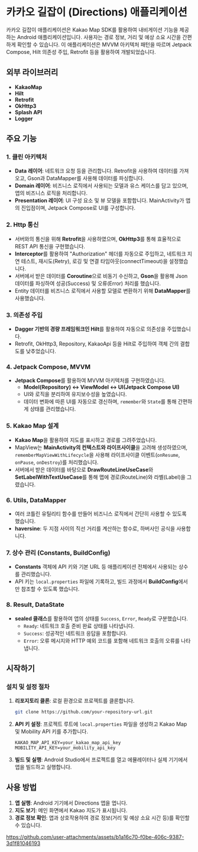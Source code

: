 # 카카오 길잡이 (Directions) 애플리케이션

카카오 길잡이 애플리케이션은 Kakao Map SDK를 활용하여 내비게이션 기능을 제공하는 Android 애플리케이션입니다. 사용자는 경로 정보, 거리 및 예상 소요 시간을 간편하게 확인할 수 있습니다. 이 애플리케이션은 MVVM 아키텍처 패턴을 따르며 Jetpack Compose, Hilt 의존성 주입, Retrofit 등을 활용하여 개발되었습니다.

## 외부 라이브러리

- **KakaoMap**
- **Hilt**
- **Retrofit**
- **OkHttp3**
- **Splash API**
- **Logger**

## 주요 기능

### 1. 클린 아키텍처

- **Data 레이어**: 네트워크 요청 등을 관리합니다. Retrofit을 사용하여 데이터를 가져오고, Gson과 DataMapper를 사용해 데이터를 파싱합니다.
- **Domain 레이어**: 비즈니스 로직에서 사용되는 모델과 유스 케이스를 담고 있으며, 앱의 비즈니스 로직을 처리합니다.
- **Presentation 레이어**: UI 구성 요소 및 뷰 모델을 포함합니다. MainActivity가 앱의 진입점이며, Jetpack Compose로 UI를 구성합니다.

### 2. Http 통신

- 서버와의 통신을 위해 **Retrofit**을 사용하였으며, **OkHttp3**를 통해 효율적으로 REST API 통신을 구현했습니다.
- **Interceptor**를 활용하여 "Authorization" 헤더를 자동으로 주입하고, 네트워크 지연 테스트, 재시도(Retry), 로깅 및 연결 타임아웃(connectTimeout)을 설정했습니다.
- 서버에서 받은 데이터를 **Coroutine**으로 비동기 수신하고, **Gson**을 활용해 Json 데이터를 파싱하여 성공(Success) 및 오류(Error) 처리를 했습니다.
- Entity 데이터를 비즈니스 로직에서 사용할 모델로 변환하기 위해 **DataMapper**를 사용했습니다.

### 3. 의존성 주입

- **Dagger 기반의 경량 프레임워크인 Hilt**를 활용하여 자동으로 의존성을 주입했습니다.
- Retrofit, OkHttp3, Repository, KakaoApi 등을 Hilt로 주입하여 객체 간의 결합도를 낮추었습니다.

### 4. Jetpack Compose, MVVM

- **Jetpack Compose**를 활용하여 MVVM 아키텍처를 구현하였습니다.
  - **Model(Repository) <-> ViewModel <-> UI(Jetpack Compose UI)**
  - UI와 로직을 분리하여 유지보수성을 높였습니다.
  - 데이터 변화에 따른 UI를 자동으로 갱신하며, `remember`와 `State`를 통해 간편하게 상태를 관리했습니다.

### 5. Kakao Map 설계

- **Kakao Map**을 활용하여 지도를 표시하고 경로를 그려주었습니다.
- MapView는 **MainActivity의 컨텍스트와 라이프사이클**을 고려해 생성하였으며, `rememberMapViewWithLifecycle`을 사용해 라이프사이클 이벤트(`onResume`, `onPause`, `onDestroy`)를 처리했습니다.
- 서버에서 받은 데이터를 바탕으로 **DrawRouteLineUseCase**와 **SetLabelWithTextUseCase**를 통해 맵에 경로(RouteLine)와 라벨(Label)을 그렸습니다.

### 6. Utils, DataMapper

- 여러 코틀린 유틸리티 함수를 만들어 비즈니스 로직에서 간단히 사용할 수 있도록 했습니다.
- **haversine**: 두 지점 사이의 직선 거리를 계산하는 함수로, 하버사인 공식을 사용합니다.

### 7. 상수 관리 (Constants, BuildConfig)

- **Constants** 객체에 API 키와 기본 URL 등 애플리케이션 전체에서 사용되는 상수를 관리했습니다.
- API 키는 `local.properties` 파일에 기록하고, 빌드 과정에서 **BuildConfig**에서만 참조할 수 있도록 했습니다.

### 8. Result, DataState

- **sealed 클래스**를 활용하여 앱의 상태를 `Success`, `Error`, `Ready`로 구분했습니다.
  - `Ready`: 네트워크 호출 준비 완료 상태를 나타냅니다.
  - `Success`: 성공적인 네트워크 응답을 포함합니다.
  - `Error`: 오류 메시지와 HTTP 예외 코드를 포함해 네트워크 호출의 오류를 나타냅니다.

## 시작하기

### 설치 및 설정 절차

1. **리포지토리 클론**: 로컬 환경으로 프로젝트를 클론합니다.
   ```sh
   git clone https://github.com/your-repository-url.git
   ```
2. **API 키 설정**: 프로젝트 루트에 `local.properties` 파일을 생성하고 Kakao Map 및 Mobility API 키를 추가합니다.
   ```properties
   KAKAO_MAP_API_KEY=your_kakao_map_api_key
   MOBILITY_API_KEY=your_mobility_api_key
   ```
3. **빌드 및 실행**: Android Studio에서 프로젝트를 열고 에뮬레이터나 실제 기기에서 앱을 빌드하고 실행합니다.

## 사용 방법

1. **앱 실행**: Android 기기에서 Directions 앱을 엽니다.
2. **지도 보기**: 메인 화면에서 Kakao 지도가 표시됩니다.
3. **경로 정보 확인**: 앱과 상호작용하여 경로 정보(거리 및 예상 소요 시간 등)를 확인할 수 있습니다.

https://github.com/user-attachments/assets/b1a16c70-f0be-406c-9387-3d1f81046193
